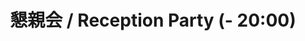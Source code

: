 ---
key: __party
title: '懇親会 / Reception Party (- 20:00)'
format: party
tags:
  - party
speakers: []
draft: false
---